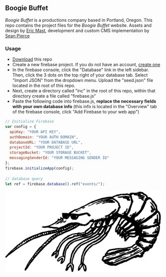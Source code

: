 ## Boogie Buffet

<i>Boogie Buffet</i> is a productions company based in Portland, Oregon. This repo contains the project files for the <i>Boogie Buffet</i> website. Assets and design by <a href="http://www.e--rock.com/">Eric Mast</a>, development and custom CMS implementation by <a href="https://github.com/seanpierce">Sean Pierce</a>

### Usage
* <a href="https://github.com/seanpierce/boogie-buffet/archive/master.zip">Download</a> this repo
* Create a new firebase project. If you do not have an account, <a href="firebase.google.com">create one</a>
* In the firebase console, click the "Database" link in the left sidebar. Then, click the 3 dots on the top right of your database tab. Select "Import JSON" from the dropdown menu. Upload the "seed.json" file located in the root of this repo.
* Next, create a directory called "inc" in the root of this repo, within that directory create a file called "firebase.js"
* Paste the following code into firebase.js, **replace the necessary fields with your own database info** (this info is located in the "Overview" tab of the firebase console, click "Add Firebase to your web app")

```javascript
// Initialize Firebase
var config = {
  apiKey: "YOUR API KEY",
  authDomain: "YOUR AUTH DOMAIN",
  databaseURL: "YOUR DATABASE URL",
  projectId: "YOUR PROJECT ID",
  storageBucket: "YOUR STORAGE BUCKET",
  messagingSenderId: "YOUR MESSAGING SENDER ID"
};
firebase.initializeApp(config);

// database query
let ref = firebase.database().ref("events/");
```


<img src="assets/lil-shrimpy.png">
